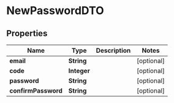 # NewPasswordDTO

## Properties
Name | Type | Description | Notes
------------ | ------------- | ------------- | -------------
**email** | **String** |  |  [optional]
**code** | **Integer** |  |  [optional]
**password** | **String** |  |  [optional]
**confirmPassword** | **String** |  |  [optional]
